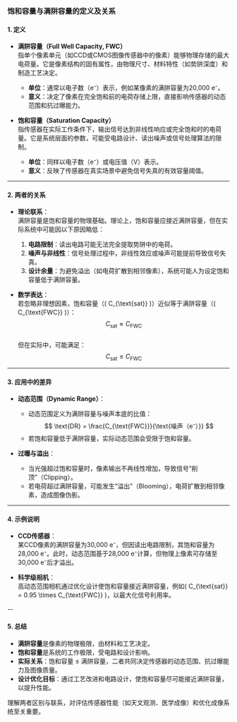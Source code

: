 ### 饱和容量与满阱容量的定义及关系

#### **1. 定义**
- **满阱容量（Full Well Capacity, FWC）**  
  指单个像素单元（如CCD或CMOS图像传感器中的像素）能够物理存储的最大电荷量。它是像素结构的固有属性，由物理尺寸、材料特性（如势阱深度）和制造工艺决定。  
  - **单位**：通常以电子数（e⁻）表示，例如某像素的满阱容量为20,000 e⁻。  
  - **意义**：决定了像素在完全饱和前的电荷存储上限，直接影响传感器的动态范围和抗过曝能力。

- **饱和容量（Saturation Capacity）**  
  指传感器在实际工作条件下，输出信号达到非线性响应或完全饱和时的电荷量。它是系统层面的参数，可能受电路设计、读出噪声或信号处理算法的限制。  
  - **单位**：同样以电子数（e⁻）或电压值（V）表示。  
  - **意义**：反映了传感器在真实场景中避免信号失真的有效容量阈值。

---

#### **2. 两者的关系**
- **理论联系**：  
  满阱容量是饱和容量的物理基础。理论上，饱和容量应接近满阱容量，但在实际系统中可能因以下原因略低：  
  1. **电路限制**：读出电路可能无法完全提取势阱中的电荷。  
  2. **噪声与非线性**：信号处理过程中，非线性效应或噪声可能提前导致信号失真。  
  3. **设计余量**：为避免溢出（如电荷扩散到相邻像素），系统可能人为设定饱和容量低于满阱容量。

- **数学表达**：  
  若忽略非理想因素，饱和容量（\( C_{\text{sat}} \)）近似等于满阱容量（\( C_{\text{FWC}} \)）：  
  $$
  C_{\text{sat}} \approx C_{\text{FWC}}
  $$  
  但在实际中，可能满足：  
  $$
  C_{\text{sat}} \leq C_{\text{FWC}}
  $$



---

#### **3. 应用中的差异**
- **动态范围（Dynamic Range）**：  
  - 动态范围定义为满阱容量与噪声本底的比值：  
    $$
    \text{DR} = \frac{C_{\text{FWC}}}{\text{噪声（e⁻）}}
    $$ 
  - 若饱和容量低于满阱容量，实际动态范围会受限于饱和容量。

- **过曝与溢出**：  
  - 当光强超过饱和容量时，像素输出不再线性增加，导致信号“削顶”（Clipping）。  
  - 若电荷超过满阱容量，可能发生“溢出”（Blooming），电荷扩散到相邻像素，造成图像伪影。

---

#### **4. 示例说明**
- **CCD传感器**：  
  某CCD像素的满阱容量为30,000 e⁻，但因读出电路限制，其饱和容量为28,000 e⁻。此时，动态范围基于28,000 e⁻计算，但物理上像素可存储至30,000 e⁻后才溢出。

- **科学级相机**：  
  高动态范围相机通过优化设计使饱和容量接近满阱容量，例如\( C_{\text{sat}} = 0.95 \times C_{\text{FWC}} \)，以最大化信号利用率。

--

#### **5. 总结**
- **满阱容量**是像素的物理极限，由材料和工艺决定。  
- **饱和容量**是系统的工作极限，受电路和设计影响。  
- **实际关系**：饱和容量 ≤ 满阱容量，二者共同决定传感器的动态范围、抗过曝能力及图像质量。  
- **设计优化目标**：通过工艺改进和电路设计，使饱和容量尽可能接近满阱容量，以提升性能。  

理解两者区别与联系，对评估传感器性能（如天文观测、医学成像）和优化成像系统至关重要。



